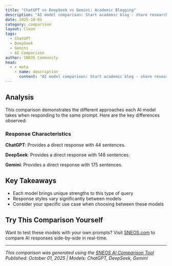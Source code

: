 ```yaml
---
title: "ChatGPT vs DeepSeek vs Gemini: Academic Blogging"
description: "AI model comparison: Start academic blog - share research and build professional presence..."
date: 2025-10-01
category: comparison
layout: Clean
tags:
  - ChatGPT
  - DeepSeek
  - Gemini
  - AI Comparison
author: SNEOS Community
head:
  - - meta
    - name: description
      content: "AI model comparison: Start academic blog - share research and build professional presence..."
---
```


<ChatComparison
  title="ChatGPT vs DeepSeek vs Gemini: Academic Blogging"
  prompt="Start academic blog - share research and build professional presence"
  :responses='{
    "ChatGPT": "Starting an academic blog is a fantastic way to share your research, engage with the scholarly community, and build your professional presence. Here\u2019s a step-by-step guide to help you get started:\n\n### 1. Define Your Purpose and Audience\n- **Purpose:** Are you sharing your own research, commenting on developments in your field, offering advice to students, or all of these?\n- **Audience:** Fellow researchers, students, practitioners, or a broader public interested in your topic?\n\n### 2. Choose a Platform\n- **Free options:** WordPress.com, Blogger, Medium.\n- **More control/customization:** WordPress.org (self-hosted), Ghost, or Squarespace.\n- **Academic-focused platforms:** Hypotheses.org, ResearchGate (blogs feature), or institutional blogging platforms.\n\n### 3. Pick a Domain Name and Branding\n- Use your name or a phrase relevant to your research field.\n- Keep it simple and professional.\n- Create a consistent logo or design template for visual identity.\n\n### 4. Plan Your Content\n- **Types of posts:** Research summaries, literature reviews, tutorials, conference reports, interviews, opinion pieces.\n- **Frequency:** Decide how often you can realistically post (weekly, biweekly, monthly).\n- **Content calendar:** Schedule posts to maintain consistency.\n\n### 5. Write Engaging and Accessible Posts\n- Use clear language and avoid excessive jargon.\n- Explain why your research matters.\n- Include visuals like charts, diagrams, or photos.\n- Link to your published papers or datasets.\n\n### 6. Promote Your Blog\n- Share posts on Twitter, LinkedIn, academic forums.\n- Engage with readers by responding to comments.\n- Collaborate with other bloggers or researchers.\n- Use relevant hashtags and keywords to increase visibility.\n\n### 7. Build Professional Presence\n- Include an \u201CAbout Me\u201D page with your CV, research interests, and contact info.\n- Link your blog to your institutional profile and ORCID.\n- Showcase awards, presentations, and collaborations.\n- Use the blog as a portfolio when applying for grants, jobs, or speaking engagements.\n\n### 8. Maintain and Evolve Your Blog\n- Regularly update outdated posts.\n- Seek feedback and adapt content to audience interests.\n- Consider multimedia content like podcasts or videos.\n- Monitor analytics to understand which posts attract readership.\n\n---\n\n### Additional Tips\n- Respect copyright and cite sources properly.\n- Be mindful of privacy and confidentiality, especially when discussing ongoing research.\n- Stay consistent but don\u2019t stress about perfection\u2014focus on sharing valuable insights.\n\nStarting an academic blog requires effort but can greatly enhance your visibility, network, and impact in your field. Would you like help brainstorming blog topics or setting up a blog platform?",
    "DeepSeek": "Of course. Starting an academic blog is an excellent strategy to share your research, build a professional presence, and engage with a broader audience. It\u0027s a project that requires some planning but offers immense rewards.\n\nHere is a comprehensive, step-by-step guide to launching a successful academic blog.\n\n---\n\n### **Phase 1: Foundation \u0026 Strategy (Before You Write a Word)**\n\nThis is the most critical phase. A clear strategy will save you time and ensure your blog has a purpose.\n\n**1. Define Your \u0022Why\u0022 (Goals)**\nWhy are you doing this? Be specific.\n*   **Disseminate Research:** Explain your published papers in plain language.\n*   **Build a Professional Profile:** Attract collaborators, speaking invitations, or potential employers.\n*   **Practice Science Communication:** Hone your skills at explaining complex topics to non-specialists.\n*   **Develop Ideas:** Use the blog as a \u0022thinking space\u0022 for half-baked ideas and works-in-progress.\n*   **Engage with the Public:** Contribute to public understanding of your field.\n\n**2. Identify Your Audience**\nYou cannot write for \u0022everyone.\u0022 Who are you trying to reach?\n*   **Specialists in your sub-field?** (You can use more jargon, focus on niche debates).\n*   **The broader academic community in your discipline?** (Explain sub-field specific terms).\n*   **Interdisciplinary researchers?** (Bridge concepts between fields).\n*   **Students?** (Focus on foundational concepts, career advice, \u0022how-to\u0022 guides).\n*   **The interested public?** (Avoid all jargon, use heavy analogy and storytelling).\n\n**3. Choose Your Niche \u0026 Name**\nYour blog should have a focus. \u0022Dr. Smith\u0027s Thoughts on Things\u0022 is less compelling than \u0022The Geopolitical Ocean\u0022 or \u0022The Cognitive Codex.\u0022\n*   **Niche:** Your specific research area \u002B adjacent interests (e.g., \u0022Ancient Roman Economics,\u0022 \u0022Machine Learning for Biologists,\u0022 \u0022Sustainable Urban Policy\u0022).\n*   **Blog Name:** Make it memorable, relevant, and check if the domain name is available.\n\n**4. Select a Platform**\nThis is your technical home. Here are the most common options for academics:\n\n| Platform | Pros | Cons | Best For |\n| :--- | :--- | :--- | :--- |\n| **WordPress.org** (self-hosted) | Maximum control, professional, highly customizable, you own everything. | Requires more setup (buying hosting, domain), slightly steeper learning curve. | The serious blogger who wants a long-term, professional presence. |\n| **WordPress.com** | Easier to start (free tier available), less technical management. | Less control on free tier (yourname.wordpress.com), monetization limitations. | Beginners testing the waters before committing. |\n| **Substack / Ghost** | Excellent for newsletter-focused blogs, built-in audience tools. | Less design flexibility, can feel less \u0022academic.\u0022 | Those who want to build a subscriber list from day one. |\n| **University/Blog Provider** | Often free, uses your institutional affiliation. | Limited control, may lose access if you change institutions. | Quick start with minimal personal investment. |\n\n**Recommendation:** For a serious professional presence, **go with self-hosted WordPress.org**. It\u0027s the industry standard for a reason. A basic shared hosting plan from providers like SiteGround or Bluehost is very affordable and often includes a free domain name for the first year.\n\n---\n\n### **Phase 2: Setup \u0026 Design**\n\n**1. Secure Your Digital Real Estate**\n*   **Domain Name:** Buy your chosen name (e.g., \u0060yourname.com\u0060 or \u0060yourresearchtopic.com\u0060).\n*   **Hosting:** Purchase a hosting plan and install WordPress (most hosts offer 1-click installs).\n\n**2. Keep Design Clean and Professional**\n*   **Theme:** Choose a simple, clean, and readable theme. Avoid flashy, complex designs. Prioritize readability.\n*   **Essential Pages:**\n    *   **Homepage:** Your latest blog posts.\n    *   **About Page:** *Crucial*. Your bio, photo, research interests, and the blog\u0027s purpose.\n    *   **Publications Page:** Link to your Google Scholar, ORCID, and list your papers.\n    *   **Contact Page:** A simple form or your professional email.\n*   **Install Key Plugins:**\n    *   **SEO (e.g., Yoast SEO or RankMath):** Helps people find your content via search engines.\n    *   **Backup (e.g., UpdraftPlus):** Automatically backs up your site.\n    *   **Akismet Anti-Spam:** Blocks comment spam.\n\n---\n\n### **Phase 3: Content Creation \u0026 Writing**\n\nThis is the engine of your blog.\n\n**1. Generate Post Ideas**\n*   **Explain a recent paper:** \u0022In this post, I break down our new paper in *Nature* on...\u0022\n*   **Literature reviews:** Summarize the state of the field on a specific topic.\n*   **Conference live-tweeting/blogging:** Share insights from a conference you\u0027re attending.\n*   **Research methods/how-to guides:** Explain a technique or software tool you use.\n*   **Responses to news/media:** Provide an expert take on a current event related to your field.\n*   **Career advice:** Lessons you\u0027ve learned about grant writing, teaching, the job market, etc.\n*   **Failures and negative results:** These are often as informative as successes but rarely published.\n\n**2. Adopt an Accessible Writing Style**\n*   **Use the Inverted Pyramid:** Start with the main conclusion, then provide context and details.\n*   **Kill Your Jargon:** Explain technical terms when you first use them. Imagine you\u0027re writing for a smart undergraduate.\n*   **Use Headings and Subheadings:** Break up text for easy scanning.\n*   **Incorporate Media:** Use images, graphs, charts, and even short videos. Always credit sources.\n*   **Write compelling titles:** \u0022A New Model for Protein Folding\u0022 vs. \u0022How We Taught an AI to Solve a 50-Year-Old Biology Problem.\u0022\n\n**3. Establish a Realistic Publishing Schedule**\nConsistency is more important than frequency. It\u0027s better to publish one excellent post per month than four rushed ones that you then abandon.\n*   **Start:** Aim for 1-2 posts per month.\n*   **Create a backlog:** Write a few posts before you launch so you\u0027re not starting from zero.\n\n---\n\n### **Phase 4: Building Your Presence \u0026 Community**\n\nA blog without readers is a diary.\n\n**1. Integrate with Your Academic Identity**\n*   **Link in your email signature:** \u0022Read my blog: [yourblog.com]\u0022\n*   **Add the URL to your CV, Twitter/Bluesky profile, and LinkedIn.**\n*   **Mention it when you give talks or presentations.**\n\n**2. Promote Your Posts**\n*   **Social Media (especially X/Twitter):** Share your new post with a key insight and relevant hashtags (e.g., #AcademicChatter, #ECRchat, #YourField).\n*   **Academic Networks:** Share on relevant groups on LinkedIn or platforms like Mastodon.\n*   **Email List:** The holy grail. Add a simple \u0022Subscribe\u0022 form to your blog. Your email list is an audience you own and control.\n*   **Engage with Comments:** Respond to comments on your blog and on social media to build a community.\n\n**3. Network with Other Bloggers**\n*   **Comment on other academic blogs** in your field.\n*   **Link to their work** in your posts (and let them know you\u0027ve done so!).\n*   **Consider inviting a guest post** or writing one for them.\n\n---\n\n### **Important Considerations for Academics**\n\n*   **Time Management:** Block out specific, non-negotiable time for blogging (e.g., 2 hours every Friday morning). Treat it like a research meeting.\n*   **Peer Review \u0026 Pre-Prints:** Be cautious. Blogging about unpublished findings can sometimes be seen as prior publication. Focus on explaining *published* work or general concepts. Never blog about work you are currently submitting for review without careful consideration.\n*   **Tone \u0026 Professionalism:** You are a professional. It\u0027s okay to be opinionated, but avoid personal attacks, unsubstantiated claims, and confidential information.\n*   **Measuring Success:** Don\u0027t just look at pageviews. Track engagement (comments, time on page), who is linking to you, and qualitative feedback. An important collaborator reading your blog is a bigger win than 1,000 random visitors.\n\n### **Your Launch Checklist**\n\n*   [ ] Defined goals and target audience.\n*   [ ] Chosen a niche and blog name.\n*   [ ] Purchased hosting and domain.\n*   [ ] Installed WordPress and a clean theme.\n*   [ ] Created essential pages (About, Publications, Contact).\n*   [ ] Written 3-5 blog posts as a backlog.\n*   [ ] Set up social media profiles and connected them.\n*   [ ] Launched and promoted your first post!\n\nStarting an academic blog is a marathon, not a sprint. Be patient, be consistent, and focus on providing value to your readers. It will become one of the most rewarding parts of your professional life. Good luck",
    "Gemini": "Okay, let\u0027s get you started on your academic blog! Here\u0027s a comprehensive guide to help you launch, maintain, and grow a successful blog for sharing your research and building your professional presence:\n\n**Phase 1: Planning and Setup**\n\n1.  **Define Your Goals \u0026 Audience:**\n    *   **What do you want to achieve?** (Increase research visibility, connect with peers, find collaborators, establish yourself as an expert, improve your writing, etc.)\n    *   **Who are you trying to reach?** (Other researchers in your field, students, the general public, policymakers, etc.)\n\n2.  **Choose a Niche and Focus:**\n    *   **Narrow your topic:**  Don\u0027t try to cover everything.  Focus on your specific area of expertise.  The more niche, the easier it will be to build an audience.\n    *   **Consider your expertise:**  What are you *really* good at and passionate about?\n    *   **Identify underserved areas:** Is there a gap in the existing online conversation you can fill?\n\n3.  **Name Your Blog:**\n    *   **Keep it short, memorable, and relevant.**\n    *   **Consider using your own name:** This helps build your personal brand.  (e.g., \u0022Dr. [Your Name]\u0027s Research Blog\u0022)\n    *   **Check for availability:**  Make sure the name and domain name are available.\n\n4.  **Choose a Blogging Platform:**\n    *   **WordPress.org (Self-Hosted):**  This is generally the *best* option for academics.  It offers the most flexibility, control, and customization. You\u0027ll need to pay for hosting and a domain name.\n    *   **WordPress.com:**  A hosted version of WordPress, easier to set up but with limitations.  Good for starting out, but less scalable.\n    *   **Other platforms:**  Blogger, Medium (good for individual articles, but less control over branding), Ghost (focused on writing).  Consider these if you have specific needs, but WordPress is generally preferred.\n\n    **Why WordPress.org is usually best:**\n\n    *   **Full Control:** You own your content and your website.\n    *   **Customization:**  Thousands of themes and plugins to tailor the look and functionality.\n    *   **SEO Benefits:**  Better control over SEO for search engine rankings.\n    *   **Long-Term Stability:**  Less risk of platform changes or shutdowns.\n    *   **Professional Image:**  A self-hosted site looks more professional.\n\n5.  **Set Up Your Blog (WordPress.org):**\n    *   **Choose a web hosting provider:**  Examples: Bluehost, SiteGround, HostGator (look for ones optimized for WordPress).\n    *   **Register a domain name:**  Choose a relevant and memorable domain name.\n    *   **Install WordPress:**  Most hosting providers offer one-click WordPress installation.\n    *   **Choose a theme:**  Select a professional-looking and responsive theme (meaning it adapts to different screen sizes).  Look for themes designed for blogs or academic websites.  Some popular themes include:\n        *   **Astra**\n        *   **GeneratePress**\n        *   **OceanWP**\n        *   **Kadence**\n    *   **Install essential plugins:**\n        *   **Yoast SEO or Rank Math:**  For search engine optimization.\n        *   **Akismet Anti-Spam:**  To filter out spam comments.\n        *   **Contact Form 7 or WPForms:**  To create a contact form.\n        *   **Social Warfare or Social Snap:**  For social sharing buttons.\n        *   **UpdraftPlus or BackWPup:**  For regular backups.\n        *   **Elementor or Beaver Builder:** For drag-and-drop page building (optional, but helpful for creating custom layouts).\n        *   **WP Super Cache or W3 Total Cache:** For caching your website to improve speed.\n\n6.  **Design and Branding:**\n    *   **Create a logo (even a simple one):**  Use a free logo maker like Canva or hire a designer.\n    *   **Choose a color palette and fonts:**  Maintain a consistent look and feel.\n    *   **Write an \u0022About Me\u0022 page:**  Introduce yourself, your research interests, and your goals for the blog. This is crucial!\n    *   **Create a contact page:**  Make it easy for people to reach you.\n    *   **Add a professional headshot:**  This builds trust and credibility.\n\n7.  **Set up Analytics:**\n    *   **Google Analytics:**  Track website traffic, demographics, and user behavior.  This helps you understand what content resonates with your audience.\n    *   **Google Search Console:**  Monitor your site\u0027s performance in Google search results.\n\n**Phase 2: Content Creation and Promotion**\n\n1.  **Develop a Content Strategy:**\n    *   **Brainstorm blog post ideas:**  Think about:\n        *   Summarizing your research papers in plain language.\n        *   Providing commentary on current events in your field.\n        *   Sharing insights from conferences or workshops.\n        *   Offering advice to students or early-career researchers.\n        *   Discussing methodological challenges and solutions.\n        *   Reviewing relevant books or articles.\n        *   Interviewing other researchers.\n        *   Creating tutorials or how-to guides.\n    *   **Create an editorial calendar:**  Plan your content in advance to ensure consistency.  Use a spreadsheet or a tool like Trello or Asana.\n    *   **Identify keywords:**  Use keyword research tools (e.g., Google Keyword Planner, SEMrush, Ahrefs) to find relevant keywords for your blog posts.  Incorporate these keywords naturally into your content to improve SEO.\n\n2.  **Write High-Quality Blog Posts:**\n    *   **Write clearly and concisely:**  Avoid jargon and technical terms whenever possible.  Explain complex concepts in a way that is easy to understand.\n    *   **Use headings, subheadings, and bullet points:**  Break up your text to make it more readable.\n    *   **Include images, videos, and other multimedia:**  Visual content can make your blog posts more engaging. Use royalty-free image sources like Unsplash or Pexels, or create your own graphics with Canva.\n    *   **Cite your sources:**  Properly cite all sources to avoid plagiarism.  Use a consistent citation style (e.g., APA, MLA, Chicago).\n    *   **Proofread carefully:**  Check your blog posts for grammar and spelling errors before publishing.  Ask a colleague or friend to proofread your work as well.\n    *   **Optimize for SEO:**\n        *   **Use your target keyword in the title, headings, and body text.**\n        *   **Write a compelling meta description.**\n        *   **Use alt text for images.**\n        *   **Link to other relevant pages on your website.**\n        *   **Link to external resources.**\n    *   **Add a Call to Action (CTA):**  Encourage readers to leave comments, subscribe to your email list, or share your blog post on social media.\n\n3.  **Promote Your Blog:**\n    *   **Social Media:**\n        *   **Share your blog posts on Twitter, LinkedIn, Facebook, and other relevant social media platforms.**\n        *   **Use relevant hashtags to reach a wider audience.**\n        *   **Engage with other users in your field.**\n        *   **Join relevant groups and discussions.**\n    *   **Email Marketing:**\n        *   **Build an email list to keep your audience updated on your latest blog posts.**\n        *   **Use an email marketing service like Mailchimp or ConvertKit.**\n        *   **Offer a free incentive for signing up, such as an ebook or a checklist.**\n    *   **Guest Blogging:**\n        *   **Write guest posts for other blogs in your field.**\n        *   **This is a great way to reach a new audience and build backlinks to your website.**\n    *   **Commenting on Other Blogs:**\n        *   **Leave thoughtful comments on other blogs in your field.**\n        *   **This can help you build relationships with other bloggers and attract new readers to your own blog.**\n    *   **Networking:**\n        *   **Share your blog with colleagues, mentors, and other contacts.**\n        *   **Mention your blog in your email signature and on your CV.**\n    *   **Online Forums and Communities:** Share your blog content where relevant and appropriate within academic forums, Reddit, etc. Be genuine and avoid excessive self-promotion.\n    *   **SEO (Search Engine Optimization):**\n        *   **Focus on building high-quality content that is relevant to your target audience.**\n        *   **Build backlinks from other reputable websites.**\n        *   **Make sure your website is mobile-friendly and loads quickly.**\n    *   **Academic Platforms:**\n        *   Consider sharing links to your blog posts on platforms like ResearchGate or Academia.edu (be mindful of the platforms\u0027 terms of service).\n\n4.  **Engage with Your Audience:**\n    *   **Respond to comments and questions promptly.**\n    *   **Encourage discussion and debate.**\n    *   **Ask for feedback on your blog posts.**\n    *   **Run polls and surveys to get to know your audience better.**\n    *   **Host Q\u0026A sessions or webinars.**\n\n**Phase 3: Maintenance and Growth**\n\n1.  **Analyze Your Results:**\n    *   **Track your website traffic, social media engagement, and email open rates.**\n    *   **Identify what content is performing well and what isn\u0027t.**\n    *   **Use this data to refine your content strategy and promotion efforts.**\n\n2.  **Stay Consistent:**\n    *   **Publish new blog posts regularly.** Aim for at least once a month, ideally more frequently.\n    *   **Maintain a consistent tone and style.**\n\n3.  **Update Your Blog Regularly:**\n    *   **Keep your WordPress installation, themes, and plugins up to date.**\n    *   **Fix any broken links or errors on your website.**\n\n4.  **Learn and Adapt:**\n    *   **Stay up-to-date on the latest trends in blogging and social media.**\n    *   **Experiment with new content formats and promotion strategies.**\n    *   **Be willing to adapt your approach based on your results.**\n\n5.  **Network and Collaborate:**\n    *   **Connect with other bloggers and researchers in your field.**\n    *   **Collaborate on blog posts or other projects.**\n    *   **Attend conferences and workshops to meet new people and learn new skills.**\n\n**Key Considerations for Academics:**\n\n*   **Time Commitment:** Blogging takes time and effort. Be realistic about how much time you can dedicate to it.\n*   **Institutional Policies:** Check your institution\u0027s policies regarding blogging and social media.\n*   **Copyright and Intellectual Property:** Be careful not to share confidential or proprietary information.\n*   **Ethical Considerations:** Adhere to ethical guidelines for research and communication.\n*   **Maintain Professionalism:** Even in a more informal blog setting, maintain a professional tone and avoid personal attacks.\n*   **Disclosure:** If you receive any compensation or benefits for mentioning a product or service, disclose this in your blog post.\n\n**Example Blog Post Ideas for Different Academic Fields:**\n\n*   **History:** \u0022The Untold Story of [Historical Event]\u0022, \u0022Analyzing Primary Sources: A Guide for Students\u0022\n*   **Psychology:** \u0022Understanding Cognitive Biases\u0022, \u0022The Latest Research on Anxiety Disorders\u0022\n*   **Computer Science:** \u0022Introduction to Machine Learning\u0022, \u0022Best Practices for Software Development\u0022\n*   **Biology:** \u0022The Human Microbiome: What You Need to Know\u0022, \u0022The Future of Genetic Engineering\u0022\n*   **Literature:** \u0022A Close Reading of [Poem or Novel]\u0022, \u0022The Importance of Diversity in Literature\u0022\n*   **Sociology:** \u0022The Impact of Social Media on Society\u0022, \u0022Understanding Social Inequality\u0022\n\n**Tools and Resources:**\n\n*   **WordPress.org:** The official WordPress website.\n*   **Google Analytics:** For website analytics.\n*   **Google Search Console:** For monitoring your site\u0027s performance in Google search.\n*   **Mailchimp or ConvertKit:** For email marketing.\n*   **Canva:** For creating graphics.\n*   **Unsplash or Pexels:** For royalty-free images.\n*   **SEMrush or Ahrefs:** For keyword research.\n*   **Grammarly:** For grammar and spell checking.\n\n**Example Blog Post Title Starters:**\n\n*   The X Best Ways To...\n*   How To [Achieve a specific goal]\n*   What You Need To Know About...\n*   A Deep Dive Into...\n*   [Number] Surprising Facts About...\n*   [Question] \u2013 Answered!\n*   The Ultimate Guide To...\n*   [Your topic] \u2013 A Beginner\u0027s Guide\n*   [Research Field] \u2013 The Future Is Here\n*   [Your Name]\u0027s Take on [Current Event]\n\n**Final Thoughts:**\n\nStarting an academic blog can be a rewarding experience. It takes time and effort, but it can help you share your research, build your professional presence, and connect with other researchers in your field. Be patient, persistent, and passionate about your work, and you\u0027ll be well on your way to creating a successful blog. Good luck!\n"
  }'
  published-date="10:30"
/>

## Analysis

This comparison demonstrates the different approaches each AI model takes when responding to the same prompt. Here are the key differences observed:

### Response Characteristics

**ChatGPT**: Provides a direct response with 44 sentences. 

**DeepSeek**: Provides a direct response with 148 sentences. 

**Gemini**: Provides a direct response with 175 sentences. 

## Key Takeaways

- Each model brings unique strengths to this type of query
- Response styles vary significantly between models
- Consider your specific use case when choosing between these models

## Try This Comparison Yourself

Want to test these models with your own prompts? Visit [SNEOS.com](https://sneos.com) to compare AI responses side-by-side in real-time.

---

*This comparison was generated using the [SNEOS AI Comparison Tool](https://sneos.com)*
*Published: October 01, 2025 | Models: ChatGPT, DeepSeek, Gemini*
